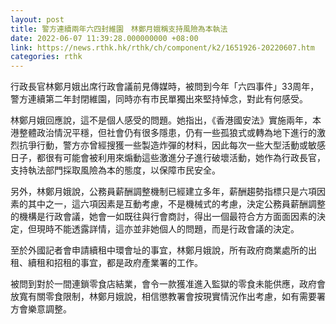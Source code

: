 ```yaml
---
layout: post
title: 警方連續兩年六四封維園　林鄭月娥稱支持風險為本執法
date: 2022-06-07 11:39:28.000000000 +08:00
link: https://news.rthk.hk/rthk/ch/component/k2/1651926-20220607.htm
categories: rthk
---
```


行政長官林鄭月娥出席行政會議前見傳媒時，被問到今年「六四事件」33周年，警方連續第二年封閉維園，同時亦有市民單獨出來堅持悼念，對此有何感受。

林鄭月娥回應說，這不是個人感受的問題。她指出，《香港國安法》實施兩年，本港整體政治情況平穩，但社會仍有很多隱患，仍有一些孤狼式或轉為地下進行的激烈抗爭行動，警方亦曾經搜獲一些製造炸彈的材料，因此每次一些大型活動或敏感日子，都很有可能會被利用來煽動這些激進分子進行破壞活動，她作為行政長官，支持執法部門採取風險為本的態度，以保障市民安全。

另外，林鄭月娥說，公務員薪酬調整機制已經建立多年，薪酬趨勢指標只是六項因素的其中之一，這六項因素是互動考慮，不是機械式的考慮，決定公務員薪酬調整的機構是行政會議，她會一如既往與行會商討，得出一個最符合方方面面因素的決定，但現時不能透露詳情，這亦並非她個人的問題，而是行政會議的決定。

至於外國記者會申請續租中環會址的事宜，林鄭月娥說，所有政府商業處所的出租、續租和招租的事宜，都是政府產業署的工作。

被問到對於一間連鎖零食店結業，會令一款獲准進入監獄的零食未能供應，政府會放寬有關零食限制，林鄭月娥說，相信懲教署會按現實情況作出考慮，如有需要署方會樂意調整。
